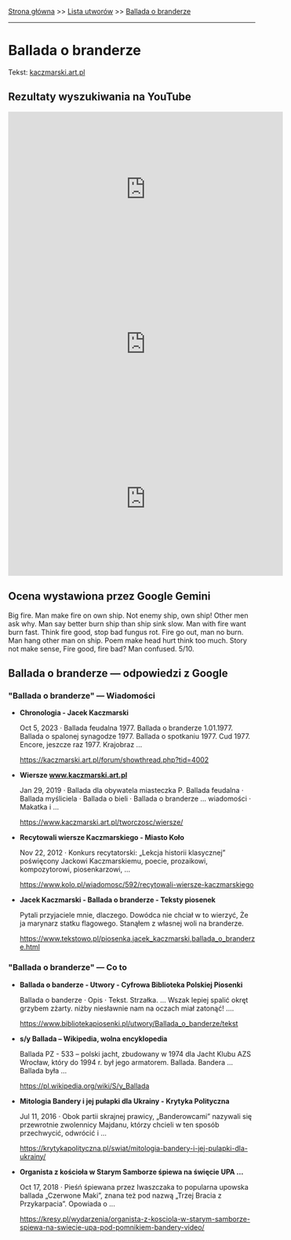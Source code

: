 [Strona główna](../index.md) >> [Lista utworów](../list.md) >> [Ballada o branderze](39.md)

---

# Ballada o branderze

Tekst: [kaczmarski.art.pl](https://www.kaczmarski.art.pl/tworczosc/wiersze/ballada-o-branderze/)

## Rezultaty wyszukiwania na YouTube

<iframe width="560" height="315" src="https://www.youtube.com/embed/1TXLiQDbd1c?si=IdontcarewhotheIRSsendsImnotpayingtaxes" title="YouTube video player" frameborder="0" allow="accelerometer; autoplay; clipboard-write; encrypted-media; gyroscope; picture-in-picture; web-share" referrerpolicy="strict-origin-when-cross-origin" allowfullscreen></iframe>

<iframe width="560" height="315" src="https://www.youtube.com/embed/mA3jbTgpIAY?si=IdontcarewhotheIRSsendsImnotpayingtaxes" title="YouTube video player" frameborder="0" allow="accelerometer; autoplay; clipboard-write; encrypted-media; gyroscope; picture-in-picture; web-share" referrerpolicy="strict-origin-when-cross-origin" allowfullscreen></iframe>

<iframe width="560" height="315" src="https://www.youtube.com/embed/XHZSp9VUw4A?si=IdontcarewhotheIRSsendsImnotpayingtaxes" title="YouTube video player" frameborder="0" allow="accelerometer; autoplay; clipboard-write; encrypted-media; gyroscope; picture-in-picture; web-share" referrerpolicy="strict-origin-when-cross-origin" allowfullscreen></iframe>

## Ocena wystawiona przez Google Gemini

Big fire. Man make fire on own ship. Not enemy ship, own ship! Other men ask why. Man say better burn ship than ship sink slow. Man with fire want burn fast. Think fire good, stop bad fungus rot. Fire go out, man no burn. Man hang other man on ship. Poem make head hurt think too much. Story not make sense, Fire good, fire bad? Man confused. 5/10.


## Ballada o branderze — odpowiedzi z Google

### "Ballada o branderze" — Wiadomości

- **Chronologia - Jacek Kaczmarski**

    Oct 5, 2023  ·  Ballada feudalna 1977. Ballada o branderze 1.01.1977. Ballada o spalonej synagodze 1977. Ballada o spotkaniu 1977. Cud 1977. Encore, jeszcze raz 1977. Krajobraz ... 

   <https://kaczmarski.art.pl/forum/showthread.php?tid=4002>
- **Wiersze www.kaczmarski.art.pl**

    Jan 29, 2019  ·  Ballada dla obywatela miasteczka P. Ballada feudalna · Ballada myśliciela · Ballada o bieli · Ballada o branderze ... wiadomości · Makatka i ... 

   <https://www.kaczmarski.art.pl/tworczosc/wiersze/>
- **Recytowali wiersze Kaczmarskiego - Miasto Koło**

    Nov 22, 2012  ·  Konkurs recytatorski: „Lekcja historii klasycznej” poświęcony Jackowi Kaczmarskiemu, poecie, prozaikowi, kompozytorowi, piosenkarzowi, ... 

   <https://www.kolo.pl/wiadomosc/592/recytowali-wiersze-kaczmarskiego>
- **Jacek Kaczmarski - Ballada o branderze - Teksty piosenek**

    Pytali przyjaciele mnie, dlaczego. Dowódca nie chciał w to wierzyć, Że ja marynarz statku flagowego. Stanąłem z własnej woli na branderze. 

   <https://www.tekstowo.pl/piosenka,jacek_kaczmarski,ballada_o_branderze.html>

### "Ballada o branderze" — Co to

- **Ballada o banderze - Utwory - Cyfrowa Biblioteka Polskiej Piosenki**

    Ballada o banderze · Opis · Tekst. Strzałka. ... Wszak lepiej spalić okręt grzybem zżarty. niżby niesławnie nam na oczach miał zatonąć! .... 

   <https://www.bibliotekapiosenki.pl/utwory/Ballada_o_banderze/tekst>
- **s/y Ballada – Wikipedia, wolna encyklopedia**

    Ballada PZ - 533 – polski jacht, zbudowany w 1974 dla Jacht Klubu AZS Wrocław, który do 1994 r. był jego armatorem. Ballada. Bandera ... Ballada była ... 

   <https://pl.wikipedia.org/wiki/S/y_Ballada>
- **Mitologia Bandery i jej pułapki dla Ukrainy - Krytyka Polityczna**

    Jul 11, 2016  ·  Obok partii skrajnej prawicy, „Banderowcami” nazywali się przewrotnie zwolennicy Majdanu, którzy chcieli w ten sposób przechwycić, odwrócić i ... 

   <https://krytykapolityczna.pl/swiat/mitologia-bandery-i-jej-pulapki-dla-ukrainy/>
- **Organista z kościoła w Starym Samborze śpiewa na święcie UPA ...**

    Oct 17, 2018  ·  Pieśń śpiewana przez Iwaszczaka to popularna upowska ballada „Czerwone Maki”, znana też pod nazwą „Trzej Bracia z Przykarpacia”. Opowiada o ... 

   <https://kresy.pl/wydarzenia/organista-z-kosciola-w-starym-samborze-spiewa-na-swiecie-upa-pod-pomnikiem-bandery-video/>

